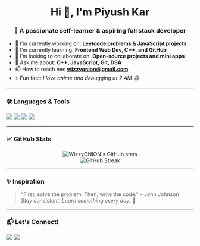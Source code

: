 <h1 align="center">Hi 👋, I'm Piyush Kar</h1>
<h3 align="center">🚀 A passionate self-learner & aspiring full stack developer</h3>

- 🔭 I’m currently working on: **Leetcode problems & JavaScript projects**
- 🌱 I’m currently learning: **Frontend Web Dev, C++, and GitHub**
- 👯 I’m looking to collaborate on: **Open-source projects and mini apps**
- 💬 Ask me about: **C++, JavaScript, Git, DSA**
- 📫 How to reach me: **wizzyonion@gmail.com**
- ⚡ Fun fact: *I love anime and debugging at 2 AM 😄*

---

### 🛠️ Languages & Tools

<p align="left">
  <img src="https://img.shields.io/badge/C++-00599C?style=for-the-badge&logo=c%2B%2B&logoColor=white"/>
  <img src="https://img.shields.io/badge/JavaScript-F7DF1E?style=for-the-badge&logo=javascript&logoColor=black"/>
  <img src="https://img.shields.io/badge/Git-F05032?style=for-the-badge&logo=git&logoColor=white"/>
  <img src="https://img.shields.io/badge/VSCode-007ACC?style=for-the-badge&logo=visual-studio-code&logoColor=white"/>
</p>

---

### 📈 GitHub Stats

<p align="center">
  <img src="https://github-readme-stats.vercel.app/api?username=WizzyONION&show_icons=true&theme=tokyonight" alt="WizzyONION's GitHub stats"/>
  <br />
  <img src="https://github-readme-streak-stats.herokuapp.com/?user=WizzyONION&theme=tokyonight" alt="GitHub Streak" />
</p>

---


### ✨ Inspiration

> "First, solve the problem. Then, write the code." – John Johnson  
> _Stay consistent. Learn something every day._ 🌱

---

### 📬 Let's Connect!

<p align="left">
  <a href="mailto:wizzyonion@gmail.com"><img src="https://img.shields.io/badge/Gmail-D14836?style=for-the-badge&logo=gmail&logoColor=white"></a>
  <a href="https://github.com/WizzyONION"><img src="https://img.shields.io/badge/GitHub-100000?style=for-the-badge&logo=github&logoColor=white"></a>
</p>
